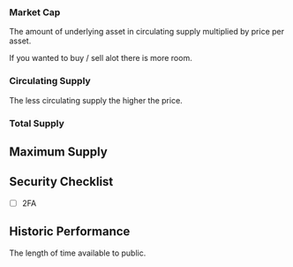 ### Market Cap

The amount of underlying asset in circulating supply multiplied by price per asset.

If you wanted to buy / sell alot there is more room.


### Circulating Supply

The less circulating supply the higher the price.


### Total Supply


## Maximum Supply


## Security Checklist

- [ ] 2FA

## Historic Performance

The length of time available to public.
